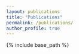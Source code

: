 ```yaml
---
layout: publications
title: "Publications"
permalink: /publications/
author_profile: true
---
```


{% include base_path %}

<!-- {% for post in site.publications reversed %}
  {% include archive-single.html %}
{% endfor %} -->
  
